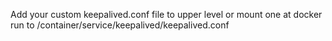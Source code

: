 Add your custom keepalived.conf file to upper level or mount one at docker run to /container/service/keepalived/keepalived.conf
